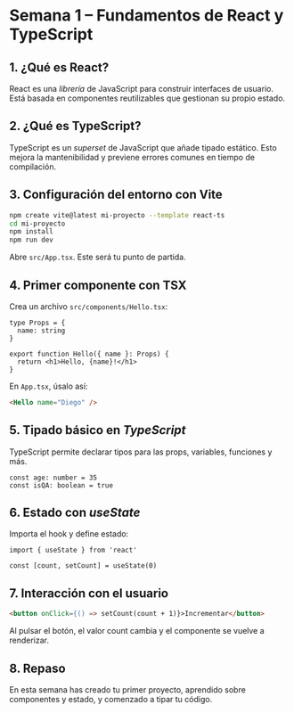 # Semana 1 – Fundamentos de React y TypeScript

## 1. ¿Qué es React?

React es una *librería* de JavaScript para construir interfaces de usuario. Está basada en componentes reutilizables que gestionan su propio estado.

## 2. ¿Qué es TypeScript?

TypeScript es un *superset* de JavaScript que añade tipado estático. Esto mejora la mantenibilidad y previene errores comunes en tiempo de compilación.

## 3. Configuración del entorno con Vite

```bash
npm create vite@latest mi-proyecto --template react-ts
cd mi-proyecto
npm install
npm run dev
```

Abre `src/App.tsx`. Este será tu punto de partida.

## 4. Primer componente con TSX

Crea un archivo `src/components/Hello.tsx`:

```tsx
type Props = {
  name: string
}

export function Hello({ name }: Props) {
  return <h1>Hello, {name}!</h1>
}
```

En `App.tsx`, úsalo así:

```html
<Hello name="Diego" />
```

## 5. Tipado básico en *TypeScript*

TypeScript permite declarar tipos para las props, variables, funciones y más.

```tsx
const age: number = 35
const isQA: boolean = true
```

## 6. Estado con *useState*

Importa el hook y define estado:

```tsx
import { useState } from 'react'

const [count, setCount] = useState(0)
```

## 7. Interacción con el usuario

```html
<button onClick={() => setCount(count + 1)}>Incrementar</button>
```

Al pulsar el botón, el valor count cambia y el componente se vuelve a renderizar.

## 8. Repaso

En esta semana has creado tu primer proyecto, aprendido sobre componentes y estado, y comenzado a tipar tu código.

